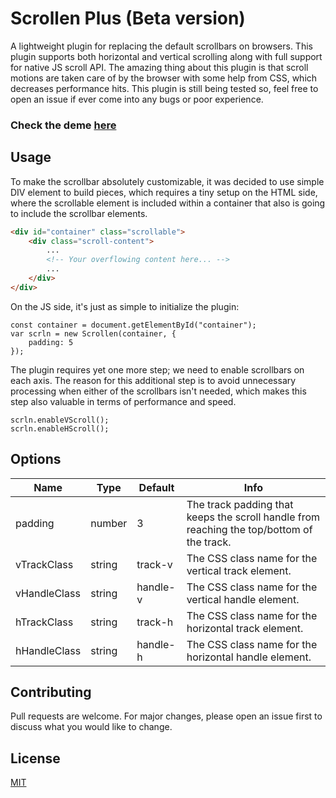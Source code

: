 # Scrollen Plus (Beta version)
A lightweight plugin for replacing the default scrollbars on browsers. This plugin supports both horizontal and vertical scrolling along with full support for native JS scroll API. The amazing thing about this plugin is that scroll motions are taken care of by the browser with some help from CSS, which decreases performance hits. This plugin is still being tested so, feel free to open an issue if ever come into any bugs or poor experience.

### Check the deme [here](https://codepen.io/salihkavaf/pen/ExXowqL)

## Usage
To make the scrollbar absolutely customizable, it was decided to use simple DIV element to build pieces, which requires a tiny setup on the HTML side, where the scrollable element is included within a container that also is going to include the scrollbar elements.
```HTML
<div id="container" class="scrollable">
    <div class="scroll-content">
        ...
        <!-- Your overflowing content here... -->
        ...
    </div>
</div>
```
On the JS side, it's just as simple to initialize the plugin:
```JS
const container = document.getElementById("container");
var scrln = new Scrollen(container, {
    padding: 5
});
```
The plugin requires yet one more step; we need to enable scrollbars on each axis. The reason for this additional step is to avoid unnecessary processing when either of the scrollbars isn't needed, which makes this step also valuable in terms of performance and speed.
```JS
scrln.enableVScroll();
scrln.enableHScroll();
```
## Options
| Name         | Type   | Default  | Info                                                                                      |
|--------------|--------|----------|-------------------------------------------------------------------------------------------|
| padding      | number | 3        | The track padding that keeps the scroll handle from reaching the top/bottom of the track. |
| vTrackClass  | string | track-v  | The CSS class name for the vertical track element.                                        |
| vHandleClass | string | handle-v | The CSS class name for the vertical handle element.                                       |
| hTrackClass  | string | track-h  | The CSS class name for the horizontal track element.                                      |
| hHandleClass | string | handle-h | The CSS class name for the horizontal handle element.                                     |

## Contributing
Pull requests are welcome. For major changes, please open an issue first to discuss what you would like to change.

## License
[MIT](https://choosealicense.com/licenses/mit/)
